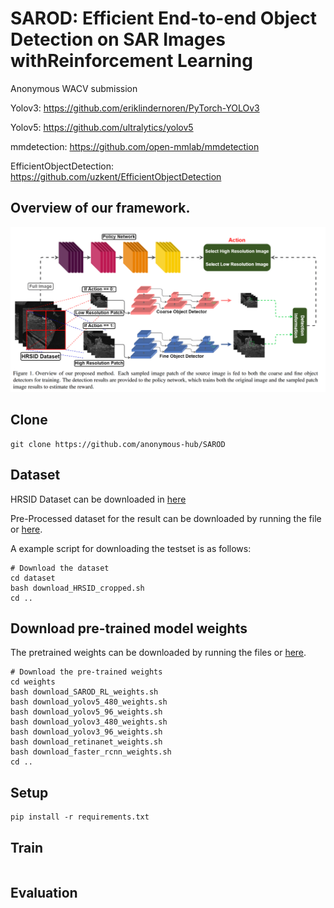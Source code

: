 # SAROD: Efficient End-to-end Object Detection on SAR Images withReinforcement Learning
Anonymous WACV submission

Yolov3: https://github.com/eriklindernoren/PyTorch-YOLOv3

Yolov5: https://github.com/ultralytics/yolov5

mmdetection: https://github.com/open-mmlab/mmdetection

EfficientObjectDetection: https://github.com/uzkent/EfficientObjectDetection


## Overview of our framework.
<img src='./image/overview.png' width=1000>


## Clone
```
git clone https://github.com/anonymous-hub/SAROD
```

## Dataset
HRSID Dataset can be downloaded in [here](https://github.com/chaozhong2010/HRSID)

Pre-Processed dataset for the result can be downloaded by running the file or [here](https://drive.google.com/file/d/179XJTHn93KVHzOyPy4grE808Oaxf4jDe/view?usp=sharing).

A example script for downloading the testset is as follows:
```
# Download the dataset
cd dataset
bash download_HRSID_cropped.sh
cd ..
```

## Download pre-trained model weights
The pretrained weights can be downloaded by running the files or [here](https://drive.google.com/drive/folders/15bVFQ-rgN6r8ApoiOhu2XEl11-r4_oc6?usp=sharing).

```
# Download the pre-trained weights
cd weights
bash download_SAROD_RL_weights.sh
bash download_yolov5_480_weights.sh
bash download_yolov5_96_weights.sh
bash download_yolov3_480_weights.sh
bash download_yolov3_96_weights.sh
bash download_retinanet_weights.sh
bash download_faster_rcnn_weights.sh
cd ..
```

## Setup
```
pip install -r requirements.txt
```

## Train
```

```

## Evaluation
```

```

